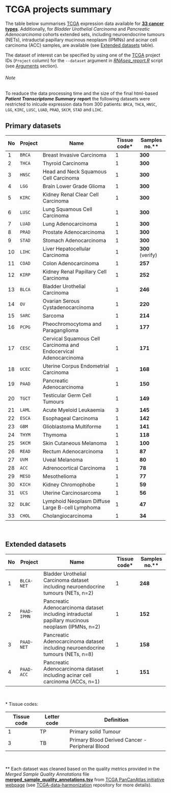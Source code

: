 # TCGA projects summary


The table below summarises [TCGA](https://portal.gdc.cancer.gov/) expression data available for **[33 cancer types](#primary-datasets)**. Additionally, for *Bladder Urothelial Carcinoma* and *Pancreatic Adenocarcinoma* cohorts extended sets, including neuroendocrine tumours (NETs), intraductal papillary mucinous neoplasm (IPMNs) and acinar cell carcinoma (ACC) samples, are available (see [Extended datasets](#extended-datasets) table).

The dataset of interest can be specified by using one of the [TCGA](https://portal.gdc.cancer.gov/) project IDs (`Project` column) for the `--dataset` argument in *[RNAseq_report.R](./rmd_files/RNAseq_report.R)* script (see [Arguments](./README.md#arguments) section).

###### Note

To readuce the data processing time and the size of the final html-based ***Patient Transcriptome Summary*** **report** the following datasets were restricted to inlcude expression data from 300 patients: `BRCA`, `THCA`, `HNSC`, 
`LGG`, `KIRC`, `LUSC`, `LUAD`, `PRAD`, `SKCM`, `STAD` and `LIHC`.

## Primary datasets

No | Project | Name | Tissue code\* | Samples no.\**
------------ | ------------ | ------------ | ------------ | ------------
1 | `BRCA`  | Breast Invasive Carcinoma | 1 | **300**
2 | `THCA`  | Thyroid Carcinoma | 1 | **300**
3 | `HNSC`  | Head and Neck Squamous Cell Carcinoma | 1 | **300**
4 | `LGG`   | Brain Lower Grade Glioma | 1 | **300**
5 | `KIRC`  | Kidney Renal Clear Cell Carcinoma | 1 | **300**
6 | `LUSC`  | Lung Squamous Cell Carcinoma | 1 | **300**
7 | `LUAD`  | Lung Adenocarcinoma | 1 | **300**
8 | `PRAD`  | Prostate Adenocarcinoma | 1 | **300**
9 | `STAD`  | Stomach Adenocarcinoma | 1 | **300**
10 | `LIHC`  | Liver Hepatocellular Carcinoma | 1 | **300** (verify)
11 | `COAD`  | Colon Adenocarcinoma | 1 | **257**
12 | `KIRP`  | Kidney Renal Papillary Cell Carcinoma | 1 | **252**
13 | `BLCA`  | Bladder Urothelial Carcinoma | 1 | **246**
14 | `OV`    | Ovarian Serous Cystadenocarcinoma | 1 | **220**
15 | `SARC`  | Sarcoma | 1 | **214**
16 | `PCPG`  | Pheochromocytoma and Paraganglioma | 1 | **177**
17 | `CESC`  | Cervical Squamous Cell Carcinoma and Endocervical Adenocarcinoma | 1 | **171**
18 | `UCEC`  | Uterine Corpus Endometrial Carcinoma | 1 | **168**
19 | `PAAD`  | Pancreatic Adenocarcinoma | 1 | **150**
20 | `TGCT`  | Testicular Germ Cell Tumours | 1 | **149**
21 | `LAML`  | Acute Myeloid Leukaemia | 3 | **145**
22 | `ESCA`  | Esophageal Carcinoma | 1 | **142**
23 | `GBM`   | Glioblastoma Multiforme | 1 | **141**
24 | `THYM`  | Thymoma | 1 | **118**
25 | `SKCM`  | Skin Cutaneous Melanoma | 1 | **100**
26 | `READ`  | Rectum Adenocarcinoma | 1 | **87**
27 | `UVM`   | Uveal Melanoma | 1 | **80**
28 | `ACC`   | Adrenocortical Carcinoma | 1 | **78**
29 | `MESO`  | Mesothelioma | 1 | **77**
30 | `KICH`  | Kidney Chromophobe | 1 | **59**
31 | `UCS`   | Uterine Carcinosarcoma | 1 | **56**
32 | `DLBC`  | Lymphoid Neoplasm Diffuse Large B-cell Lymphoma | 1 | **47**
33 | `CHOL`  | Cholangiocarcinoma | 1 | **34**
<br />

## Extended datasets

No | Project | Name | Tissue code\* | Samples no.\**
------------ | ------------ | ------------ | ------------ | ------------
1 | `BLCA-NET`  | Bladder Urothelial Carcinoma dataset including neuroendocrine tumours (NETs, n=2) | 1 | **248**
2 | `PAAD-IPMN`  | Pancreatic Adenocarcinoma dataset including intraductal papillary mucinous neoplasm (IPMNs, n=2) | 1 | **152**
3 | `PAAD-NET`  | Pancreatic Adenocarcinoma dataset including neuroendocrine tumours (NETs, n=8) | 1 | **158**
4 | `PAAD-ACC`  | Pancreatic Adenocarcinoma dataset including acinar cell carcinoma (ACCs, n=1) | 1 | **151**
<br />

\* Tissue codes:

Tissue code | Letter code | Definition
------------ | ------------ | ------------
1 | TP  | Primary solid Tumour
3 | TB  | Primary Blood Derived Cancer - Peripheral Blood
<br />

\** Each dataset was cleaned based on the quality metrics provided in the *Merged Sample Quality Annotations* file **[merged_sample_quality_annotations.tsv](http://api.gdc.cancer.gov/data/1a7d7be8-675d-4e60-a105-19d4121bdebf)** from [TCGA PanCanAtlas initiative webpage](https://gdc.cancer.gov/about-data/publications/pancanatlas) (see [TCGA-data-harmonization](https://github.com/umccr/TCGA-data-harmonization/tree/master/expression/README.md#data-clean-up) repository for more details).
 
 